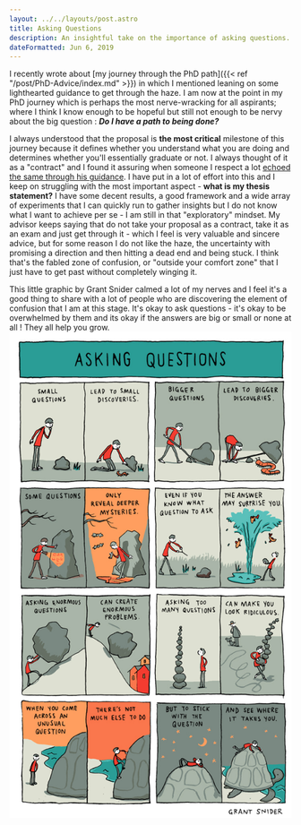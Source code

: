 ```yaml
---
layout: ../../layouts/post.astro
title: Asking Questions
description: An insightful take on the importance of asking questions.
dateFormatted: Jun 6, 2019
---
```

I recently wrote about [my journey through the PhD path]({{< ref "/post/PhD-Advice/index.md" >}}) in which I mentioned leaning on some lighthearted guidance to get through the haze. I am now at the point in my PhD journey which is perhaps the most nerve-wracking for all aspirants; where I think I know enough to be hopeful but still not enough to be nervy about the big question : **_Do I have a path to being done?_** 

I always understood that the proposal is **the most critical** milestone of this journey because it defines whether you understand what you are doing and determines whether you'll essentially graduate or not. I always thought of it as a "contract" and I found it assuring when someone I respect a lot [echoed the same through his guidance](http://matt.might.net/articles/advice-for-phd-thesis-proposals/). I have put in a lot of effort into this and I keep on struggling with the most important aspect - **what is my thesis statement?** I have some decent results, a good framework and a wide array of experiments that I can quickly run to gather insights but I do not know what I want to achieve per se - I am still in that "exploratory" mindset. My advisor keeps saying that do not take your proposal as a contract, take it as an exam and just get through it - which I feel is very valuable and sincere advice, but for some reason I do not like the haze, the uncertainty with promising a direction and then hitting a dead end and being stuck. I think that's the fabled zone of confusion, or "outside your comfort zone" that I just have to get past without completely winging it. 

This little graphic by Grant Snider calmed a lot of my nerves and I feel it's a good thing to share with a lot of people who are discovering the element of confusion that I am at this stage. It's okay to ask questions - it's okay to be overwhelmed by them and its okay if the answers are big or small or none at all ! They all help you grow. 
![Asking Questions](./data/AskingQuestions.jpg)